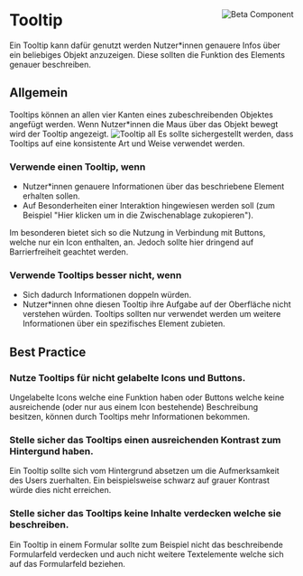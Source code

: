 <div style="display: inline-flex; align-items: center; justify-content: space-between; width: 100%;">
    <h1>Tooltip</h1>
    <img src="assets/beta.png" alt="Beta Component" />
</div>
Ein Tooltip kann dafür genutzt werden Nutzer*innen genauere Infos über ein beliebiges Objekt anzuzeigen. Diese sollten die Funktion des Elements genauer beschreiben.

## Allgemein

Tooltips können an allen vier Kanten eines zubeschreibenden Objektes angefügt werden. Wenn Nutzer\*innen die Maus über das Objekt bewegt wird der Tooltip angezeigt.
![Tooltip all](assets/3_components/tooltip/Tooltip_all.jpeg)
Es sollte sichergestellt werden, dass Tooltips auf eine konsistente Art und Weise verwendet werden.

### Verwende einen Tooltip, wenn

- Nutzer\*innen genauere Informationen über das beschriebene Element erhalten sollen.
- Auf Besonderheiten einer Interaktion hingewiesen werden soll (zum Beispiel "Hier klicken um in die Zwischenablage zukopieren").

Im besonderen bietet sich so die Nutzung in Verbindung mit Buttons, welche nur ein Icon enthalten, an.
Jedoch sollte hier dringend auf Barrierfreiheit geachtet werden.

### Verwende Tooltips besser nicht, wenn

- Sich dadurch Informationen doppeln würden.
- Nutzer\*innen ohne diesen Tooltip ihre Aufgabe auf der Oberfläche nicht verstehen würden. Tooltips sollten nur verwendet werden um weitere Informationen über ein spezifisches Element zubieten.

## Best Practice

### Nutze Tooltips für nicht gelabelte Icons und Buttons.

Ungelabelte Icons welche eine Funktion haben oder Buttons welche keine ausreichende (oder nur aus einem Icon bestehende) Beschreibung besitzen, können durch Tooltips mehr Informationen bekommen.

### Stelle sicher das Tooltips einen ausreichenden Kontrast zum Hintergund haben.

Ein Tooltip sollte sich vom Hintergrund absetzen um die Aufmerksamkeit des Users zuerhalten. Ein beispielsweise schwarz auf grauer Kontrast würde dies nicht erreichen.

### Stelle sicher das Tooltips keine Inhalte verdecken welche sie beschreiben.

Ein Tooltip in einem Formular sollte zum Beispiel nicht das beschreibende Formularfeld verdecken und auch nicht weitere Textelemente welche sich auf das Formularfeld beziehen.
